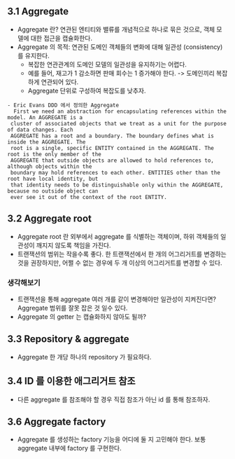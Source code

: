 ## 3.1 Aggregate
- Aggregate 란? 연관된 엔티티와 밸류를 개념적으로 하나로 묶은 것으로, 객체 모델에 대한 접근을 캡슐화한다.
- Aggregate 의 목적: 연관된 도메인 객체들의 변화에 대해 일관성 (consistency) 를 유지한다.
  - 복잡한 연관관계의 도메인 모델의 일관성을 유지하기는 어렵다.
  - 예를 들어, 재고가 1 감소하면 판매 회수는 1 증가해야 한다. -> 도메인끼리 복잡하게 연관되어 있다.
  - Aggregate 단위로 구성하여 복잡도를 낮추자.
 
```
- Eric Evans DDD 에서 정의한 Aggregate
  First we need an abstraction for encapsulating references within the model. An AGGREGATE is a
 cluster of associated objects that we treat as a unit for the purpose of data changes. Each
 AGGREGATE has a root and a boundary. The boundary defines what is inside the AGGREGATE. The
 root is a single, specific ENTITY contained in the AGGREGATE. The root is the only member of the
 AGGREGATE that outside objects are allowed to hold references to, although objects within the
 boundary may hold references to each other. ENTITIES other than the root have local identity, but
 that identity needs to be distinguishable only within the AGGREGATE, because no outside object can
 ever see it out of the context of the root ENTITY.
```

## 3.2 Aggregate root
- Aggregate root 란 외부에서 aggregate 를 식별하는 객체이며, 하위 객체들의 일관성이 깨지지 않도록 책임을 가진다.
- 트랜잭션의 범위는 작을수록 좋다. 한 트랜잭션에서 한 개의 어그리거트를 변경하는 것을 권장하지만, 어쩔 수 없는 경우에 두 개 이상의 어그리거트를 변경할 수 있다.

### 생각해보기
- 트랜잭션을 통해 aggregate 여러 개를 같이 변경해야만 일관성이 지켜진다면? Aggregate 범위를 잘못 잡은 것 일수 있다.
- Aggregate 의 getter 는 캡슐화하지 않아도 될까?

## 3.3 Repository & aggregate
- Aggregate 한 개당 하나의 repository 가 필요하다.

## 3.4 ID 를 이용한 애그리거트 참조
- 다른 aggregate 를 참조해야 할 경우 직접 참조가 아닌 id 를 통해 참조하자.

## 3.6 Aggregate factory
- Aggregate 를 생성하는 factory 기능을 어디에 둘 지 고민해야 한다. 보통 aggregate 내부에 factory 를 구현한다.
